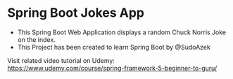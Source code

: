# Spring Boot Jokes App
* This Spring Boot Web Application displays a random Chuck Norris Joke on the index.
* This Project has been created to learn Spring Boot by @SudoAzek

Visit related video tutorial on Udemy: https://www.udemy.com/course/spring-framework-5-beginner-to-guru/